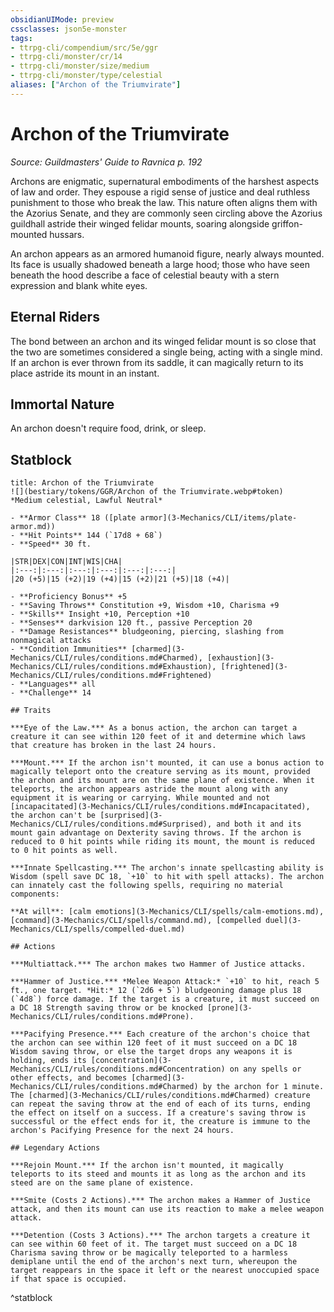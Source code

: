 ```yaml
---
obsidianUIMode: preview
cssclasses: json5e-monster
tags:
- ttrpg-cli/compendium/src/5e/ggr
- ttrpg-cli/monster/cr/14
- ttrpg-cli/monster/size/medium
- ttrpg-cli/monster/type/celestial
aliases: ["Archon of the Triumvirate"]
---
```

# Archon of the Triumvirate
*Source: Guildmasters' Guide to Ravnica p. 192*  

Archons are enigmatic, supernatural embodiments of the harshest aspects of law and order. They espouse a rigid sense of justice and deal ruthless punishment to those who break the law. This nature often aligns them with the Azorius Senate, and they are commonly seen circling above the Azorius guildhall astride their winged felidar mounts, soaring alongside griffon-mounted hussars.

An archon appears as an armored humanoid figure, nearly always mounted. Its face is usually shadowed beneath a large hood; those who have seen beneath the hood describe a face of celestial beauty with a stern expression and blank white eyes.

## Eternal Riders

The bond between an archon and its winged felidar mount is so close that the two are sometimes considered a single being, acting with a single mind. If an archon is ever thrown from its saddle, it can magically return to its place astride its mount in an instant.

## Immortal Nature

An archon doesn't require food, drink, or sleep.

## Statblock

```ad-statblock
title: Archon of the Triumvirate
![](bestiary/tokens/GGR/Archon of the Triumvirate.webp#token)
*Medium celestial, Lawful Neutral*

- **Armor Class** 18 ([plate armor](3-Mechanics/CLI/items/plate-armor.md))
- **Hit Points** 144 (`17d8 + 68`)
- **Speed** 30 ft.

|STR|DEX|CON|INT|WIS|CHA|
|:---:|:---:|:---:|:---:|:---:|:---:|
|20 (+5)|15 (+2)|19 (+4)|15 (+2)|21 (+5)|18 (+4)|

- **Proficiency Bonus** +5
- **Saving Throws** Constitution +9, Wisdom +10, Charisma +9
- **Skills** Insight +10, Perception +10
- **Senses** darkvision 120 ft., passive Perception 20
- **Damage Resistances** bludgeoning, piercing, slashing from nonmagical attacks
- **Condition Immunities** [charmed](3-Mechanics/CLI/rules/conditions.md#Charmed), [exhaustion](3-Mechanics/CLI/rules/conditions.md#Exhaustion), [frightened](3-Mechanics/CLI/rules/conditions.md#Frightened)
- **Languages** all
- **Challenge** 14

## Traits

***Eye of the Law.*** As a bonus action, the archon can target a creature it can see within 120 feet of it and determine which laws that creature has broken in the last 24 hours.

***Mount.*** If the archon isn't mounted, it can use a bonus action to magically teleport onto the creature serving as its mount, provided the archon and its mount are on the same plane of existence. When it teleports, the archon appears astride the mount along with any equipment it is wearing or carrying. While mounted and not [incapacitated](3-Mechanics/CLI/rules/conditions.md#Incapacitated), the archon can't be [surprised](3-Mechanics/CLI/rules/conditions.md#Surprised), and both it and its mount gain advantage on Dexterity saving throws. If the archon is reduced to 0 hit points while riding its mount, the mount is reduced to 0 hit points as well.

***Innate Spellcasting.*** The archon's innate spellcasting ability is Wisdom (spell save DC 18, `+10` to hit with spell attacks). The archon can innately cast the following spells, requiring no material components:

**At will**: [calm emotions](3-Mechanics/CLI/spells/calm-emotions.md), [command](3-Mechanics/CLI/spells/command.md), [compelled duel](3-Mechanics/CLI/spells/compelled-duel.md)

## Actions

***Multiattack.*** The archon makes two Hammer of Justice attacks.

***Hammer of Justice.*** *Melee Weapon Attack:* `+10` to hit, reach 5 ft., one target. *Hit:* 12 (`2d6 + 5`) bludgeoning damage plus 18 (`4d8`) force damage. If the target is a creature, it must succeed on a DC 18 Strength saving throw or be knocked [prone](3-Mechanics/CLI/rules/conditions.md#Prone).

***Pacifying Presence.*** Each creature of the archon's choice that the archon can see within 120 feet of it must succeed on a DC 18 Wisdom saving throw, or else the target drops any weapons it is holding, ends its [concentration](3-Mechanics/CLI/rules/conditions.md#Concentration) on any spells or other effects, and becomes [charmed](3-Mechanics/CLI/rules/conditions.md#Charmed) by the archon for 1 minute. The [charmed](3-Mechanics/CLI/rules/conditions.md#Charmed) creature can repeat the saving throw at the end of each of its turns, ending the effect on itself on a success. If a creature's saving throw is successful or the effect ends for it, the creature is immune to the archon's Pacifying Presence for the next 24 hours.

## Legendary Actions

***Rejoin Mount.*** If the archon isn't mounted, it magically teleports to its steed and mounts it as long as the archon and its steed are on the same plane of existence.

***Smite (Costs 2 Actions).*** The archon makes a Hammer of Justice attack, and then its mount can use its reaction to make a melee weapon attack.

***Detention (Costs 3 Actions).*** The archon targets a creature it can see within 60 feet of it. The target must succeed on a DC 18 Charisma saving throw or be magically teleported to a harmless demiplane until the end of the archon's next turn, whereupon the target reappears in the space it left or the nearest unoccupied space if that space is occupied.
```
^statblock